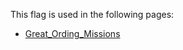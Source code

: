 This flag is used in the following pages:
 - [Great_Ording_Missions](../missions/Great_Ording_Missions.md)
